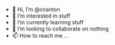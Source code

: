 - 👋 Hi, I’m @cnanton
- 👀 I’m interested in stuff
- 🌱 I’m currently learning stuff
- 💞️ I’m looking to collaborate on nothing
- 📫 How to reach me ...

<!---
cnanton/cnanton is a ✨ special ✨ repository because its `README.md` (this file) appears on your GitHub profile.
You can click the Preview link to take a look at your changes.
--->
